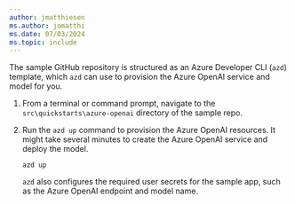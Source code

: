 ```yaml
---
author: jmatthiesen
ms.author: jomatthi
ms.date: 07/03/2024
ms.topic: include
---
```


The sample GitHub repository is structured as an Azure Developer CLI (`azd`) template, which `azd` can use to provision the Azure OpenAI service and model for you.

1. From a terminal or command prompt, navigate to the `src\quickstarts\azure-openai` directory of the sample repo.
1. Run the `azd up` command to provision the Azure OpenAI resources. It might take several minutes to create the Azure OpenAI service and deploy the model.

   ```azdeveloper
   azd up
   ```

   `azd` also configures the required user secrets for the sample app, such as the Azure OpenAI endpoint and model name.
